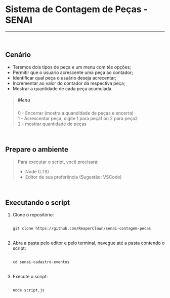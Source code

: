 <h1>Sistema de Contagem de Peças - SENAI</h1>

<hr/>
<br/>

<h2>Cenário</h2>

<ul>
<li>Teremos dois tipos de peça e um menu com tês opções;</li>
<li>Permitir que o usuario acrescente uma peça 
ao contador;</li>
<li>Identificar qual peça o usuário deseja acrecentar;</li>
<li>Incrementar ao valor do contador da 
respectiva peça;</li>
<li>Mostrar a quantidade de cada peça acumulada.</li>
</ul>

<blockquote>
<h5>Menu</h5>
<p>
0 - Encerrar (mostra a quandidade de peças e encerra)<br/>
1 - Acrescentar peça, digite 1 para peça1 ou 2 para peça2 <br/>
2 - mostrar quantidade de peças</p>
</blockquote>

<br/>

<h2>Prepare o ambiente</h2>
<blockquote>
<p>Para executar o script, você precisará:</p>
<ul>
<li>Node (LTS)</li>
<li>Editor de sua preferência (Sugestão: VSCode)</li>
</ul>
</blockquote>

<br/>

<h2>Executando o script</h2>
<ol>
<li>
<p>Clone o repositório:</p>
<pre>
<code>
git clone https://github.com/ReaperClown/senai-contagem-pecas
</code>
</pre>
</li>
<li>
<p>Abra a pasta pelo editor e pelo terminal, navegue até a pasta contendo o script:</p>
<pre>
<code>
cd senai-cadastro-eventos
</code>
</pre>
</li>
<li>
<p>Execute o script:</p>
<pre>
<code>
node script.js
</code>
</pre>
</li>
</ol>
